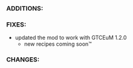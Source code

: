 ### ADDITIONS:

### FIXES:
- updated the mod to work with GTCEuM 1.2.0
    - new recipes coming soon:tm:

### CHANGES:
